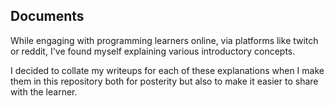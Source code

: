 Documents
--
While engaging with programming learners online, via platforms like twitch or reddit, I've found myself explaining various introductory concepts.

I decided to collate my writeups for each of these explanations when I make them in this repository both for posterity but also to make it easier to share with the learner.